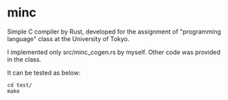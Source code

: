 # minc
Simple C compiler by Rust, developed for the assignment of "programming language" class at the University of Tokyo.

I implemented only src/minc_cogen.rs by myself. Other code was provided in the class.

It can be tested as below:

```
cd test/
make
```